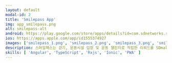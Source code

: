 ```yaml
---
layout: default
modal-id: 2
title: 'Smilepass App'
img: app_smilepass.png
alt: smilepass-alt
android: https://play.google.com/store/apps/details?id=com.sdnetworks.smilepass
ios: https://apps.apple.com/app/id1555374927
images: ['smilepass_1.png', 'smilepass_2.png', 'smilepass_3.png', 'smilepass_4.png', 'smilepass_5.png', 'smilepass_6.png', 'smilepass_7.png', 'smilepass_8.png', 'smilepass_9.png', 'smilepass_10.png']
description: 스마일패스는 걷기, 운동시설 입장 및 운동 챌린지로 적립한 리워드를 SDmall에서 유용하게 사용하는 라이프스타일 앱입니다.<br>기획에 참여하여 함께 의논하고 회의하여 출시한 앱입니다.<br>혼자 프론트를 담당했으며, android와 ios에 출시하였고, 업데이트 및 유지보수를 하고 있습니다.
skills: [ 'Angular', 'TypeScript', 'Rxjs', 'Ionic', 'PWA' ]
---
```

